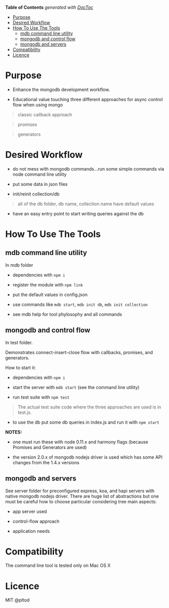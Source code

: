 <!-- START doctoc generated TOC please keep comment here to allow auto update -->
<!-- DON'T EDIT THIS SECTION, INSTEAD RE-RUN doctoc TO UPDATE -->
**Table of Contents**  *generated with [DocToc](http://doctoc.herokuapp.com/)*

- [Purpose](#purpose)
- [Desired Workflow](#desired-workflow)
- [How To Use The Tools](#how-to-use-the-tools)
  - [mdb command line utility](#mdb-command-line-utility)
  - [mongodb and control flow](#mongodb-and-control-flow)
  - [mongodb and servers](#mongodb-and-servers)
- [Compatibility](#compatibility)
- [Licence](#licence)

<!-- END doctoc generated TOC please keep comment here to allow auto update -->

# Purpose

* Enhance the mongodb development workflow.

* Educational value touching three different approaches for async control flow when using mongo

> classic callback approach

> promises

> generators


# Desired Workflow

* do not mess with mongodb commands...run some simple commands via node command line utility

* put some data in json files

* init/reinit collection/db

> all of the db folder, db name, collection name have default values

* have an easy entry point to start writing queries against the db


# How To Use The Tools

## mdb command line utility

In mdb folder

* dependencies with ```npm i``` 

* register the module with ```npm link``` 

* put the default values in config.json

* use commands like ```mdb start```, ```mdb init db```, ```mdb init collection```

* see mdb help for tool phylosophy and all commands


## mongodb and control flow

In test folder.

Demonstrates connect-insert-close flow with callbacks, promises, and generators.

How to start it:

* dependencies with ```npm i```

* start the server with ```mdb start``` (see the command line utility)

* run test suite with ```npm test```

> The actual test suite code where the three approaches are used is in test.js.

* to use the db put some db queries in index.js and run it with ```npm start```


**NOTES:**

* one must run these with node 0.11.x and harmony flags (because Promises and Generators are used)

* the version 2.0.x of mongodb nodejs driver is used which has some API changes from the 1.4.x versions

## mongodb and servers

See server folder for preconfigured express, koa, and hapi servers with native mongodb nodejs driver. There are huge list of abstractions but one must be careful how to choose particular considering tree main aspects:

* app server used

* control-flow approach

* application needs


# Compatibility

The command line tool is tested only on Mac OS X

# Licence

MIT @pltod